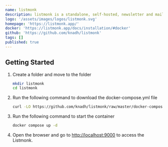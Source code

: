 ```yaml
---
name: listmonk
description: listmonk is a standalone, self-hosted, newsletter and mailing list manager.
logo: '/assets/images/logos/listmonk.svg'
homepage: 'https://listmonk.app/'
docker: 'https://listmonk.app/docs/installation/#docker'
github: 'https://github.com/knadh/listmonk'
tags: []
published: true
---
```


## Getting Started

1. Create a folder and move to the folder
    ```bash
    mkdir listmonk
    cd listmonk
    ```
2. Run the following command to download the docker-compose.yml file
    ```bash
    curl -LO https://github.com/knadh/listmonk/raw/master/docker-compose.yml
    ```
3. Run the following command to start the container
    ```bash
    docker compose up -d
    ```
4. Open the browser and go to [http://localhost:9000](http://localhost:9000) to access the Listmonk.
